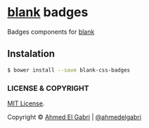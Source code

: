 # [blank](https://github.com/ahmedelgabri/blank) badges

Badges components for [blank](https://github.com/ahmedelgabri/blank)

## Instalation

```sh
$ bower install --save blank-css-badges
```


### LICENSE & COPYRIGHT
[MIT License](http://opensource.org/licenses/MIT).

Copyright © [Ahmed El Gabri](http://gabri.me) | [@ahmedelgabri](http://twitter.com/ahmedelgabri)
